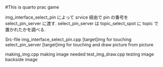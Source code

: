 #This is quarto prac game

img_interface_select_pin によって srvice 経由で pin の番号を select_pin_server に渡す.
select_pin_server は topic_select_spot に topic で 置かれたかを調べる.

Src-file
img_interface_select_pin.cpp
  [target]img for touching 
select_pin_server
  [target]img for touching and draw picture from picture

making_img.cpp
  making image needed
test_img_draw.cpp
  testing image backside image

